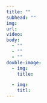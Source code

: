 ```yaml
---
title: ""
subhead: ""
img:
url: 
video: 
body:
  - ""
  - ""
  - ""
double-image:
  - img:
    title:

  - img:
    titl:
---
```

